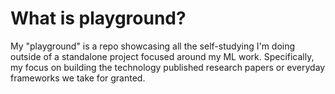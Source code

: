 # What is playground?

My "playground" is a repo showcasing all the self-studying I'm doing outside of a standalone project focused around my ML work. Specifically, my focus on building the technology published research papers or everyday frameworks we take for granted.
